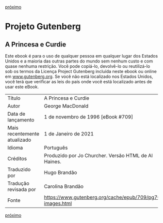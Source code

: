 [próximo](./chapter-1.md)  

# Projeto Gutenberg
## A Princesa e Curdie

Este ebook é para o uso de qualquer pessoa em qualquer lugar dos Estados Unidos e a maioria das outras partes do mundo sem nenhum custo e com quase nenhuma restrição. Você pode copiá-lo, devolvê-lo ou reutilizá-lo sob os termos da Licença Project Gutenberg incluída neste ebook ou online em www.gutenberg.org. Se você não está localizado nos Estados Unidos, você terá que verificar as leis do país onde você está localizado antes de usar este eBook.

|||
|---|---|
|Título | A Princesa e Curdie|
|Autor | George MacDonald|
|Data de lançamento | 1 de novembro de 1996 [eBook #709]|
|Mais recentemente atualizado | 1 de Janeiro de 2021|
|Idioma | Português|
|Créditos | Produzido por Jo Churcher. Versão HTML de Al Haines.|
|Traduzido por | Hugo Brandão|
|Tradução revisada por | Carolina Brandão|
|Fonte | https://www.gutenberg.org/cache/epub/709/pg709-images.html|

[próximo](./chapter-1.md)